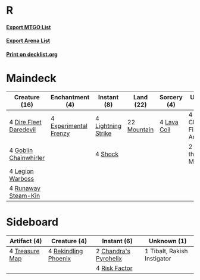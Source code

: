 # R

#### [Export MTGO List](../collection/R/R.txt)
#### [Export Arena List](../collection/R/R_arena.txt)
#### [Print on decklist.org](http://decklist.org/?deckmain=4%09Chandra,%20Fire%20Artisan%0A4%09Dire%20Fleet%20Daredevil%0A4%09Experimental%20Frenzy%0A4%09Goblin%20Chainwhirler%0A4%09Lava%20Coil%0A4%09Legion%20Warboss%0A4%09Lightning%20Strike%0A22%09Mountain%0A4%09Runaway%20Steam-Kin%0A2%09Sarkhan%20the%20Masterless%0A4%09Shock&deckside=2%09Chandra's%20Pyrohelix%0A4%09Rekindling%20Phoenix%0A4%09Risk%20Factor%0A1%09Tibalt,%20Rakish%20Instigator%0A4%09Treasure%20Map)
# Maindeck

|                                          Creature (16)                                          |                                        Enchantment (4)                                         |                                         Instant (8)                                         |                                      Land (22)                                       |                                     Sorcery (4)                                      |      Unknown (6)       |
|-------------------------------------------------------------------------------------------------|------------------------------------------------------------------------------------------------|---------------------------------------------------------------------------------------------|--------------------------------------------------------------------------------------|--------------------------------------------------------------------------------------|------------------------|
|4 [Dire Fleet Daredevil](http://gatherer.wizards.com/Pages/Card/Details.aspx?multiverseid=439756)|4 [Experimental Frenzy](http://gatherer.wizards.com/Pages/Card/Details.aspx?multiverseid=452849)|4 [Lightning Strike](http://gatherer.wizards.com/Pages/Card/Details.aspx?multiverseid=383299)|22 [Mountain](http://gatherer.wizards.com/Pages/Card/Details.aspx?multiverseid=439859)|4 [Lava Coil](http://gatherer.wizards.com/Pages/Card/Details.aspx?multiverseid=452858)|4 Chandra, Fire Artisan |
|4 [Goblin Chainwhirler](http://gatherer.wizards.com/Pages/Card/Details.aspx?multiverseid=443017) |                                                                                                |4 [Shock](http://gatherer.wizards.com/Pages/Card/Details.aspx?multiverseid=129732)           |                                                                                      |                                                                                      |2 Sarkhan the Masterless|
|4 [Legion Warboss](http://gatherer.wizards.com/Pages/Card/Details.aspx?multiverseid=452859)      |                                                                                                |                                                                                             |                                                                                      |                                                                                      |                        |
|4 [Runaway Steam-Kin](http://gatherer.wizards.com/Pages/Card/Details.aspx?multiverseid=452865)   |                                                                                                |                                                                                             |                                                                                      |                                                                                      |                        |


# Sideboard

|                                      Artifact (4)                                       |                                         Creature (4)                                          |                                          Instant (6)                                           |        Unknown (1)        |
|-----------------------------------------------------------------------------------------|-----------------------------------------------------------------------------------------------|------------------------------------------------------------------------------------------------|---------------------------|
|4 [Treasure Map](http://gatherer.wizards.com/Pages/Card/Details.aspx?multiverseid=435410)|4 [Rekindling Phoenix](http://gatherer.wizards.com/Pages/Card/Details.aspx?multiverseid=439768)|2 [Chandra's Pyrohelix](http://gatherer.wizards.com/Pages/Card/Details.aspx?multiverseid=417684)|1 Tibalt, Rakish Instigator|
|                                                                                         |                                                                                               |4 [Risk Factor](http://gatherer.wizards.com/Pages/Card/Details.aspx?multiverseid=452863)        |                           |

